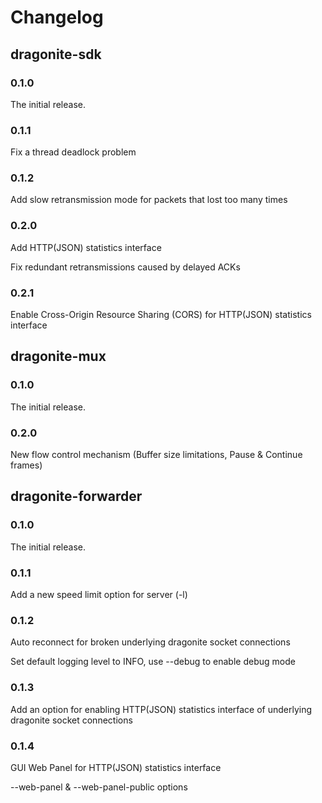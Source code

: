 # Changelog

## dragonite-sdk

### 0.1.0
The initial release.

### 0.1.1
Fix a thread deadlock problem

### 0.1.2
Add slow retransmission mode for packets that lost too many times

### 0.2.0
Add HTTP(JSON) statistics interface

Fix redundant retransmissions caused by delayed ACKs

### 0.2.1
Enable Cross-Origin Resource Sharing (CORS) for HTTP(JSON) statistics interface

## dragonite-mux

### 0.1.0
The initial release.

### 0.2.0
New flow control mechanism (Buffer size limitations, Pause & Continue frames)

## dragonite-forwarder

### 0.1.0
The initial release.

### 0.1.1
Add a new speed limit option for server (-l)

### 0.1.2
Auto reconnect for broken underlying dragonite socket connections

Set default logging level to INFO, use --debug to enable debug mode

### 0.1.3
Add an option for enabling HTTP(JSON) statistics interface of underlying dragonite socket connections

### 0.1.4
GUI Web Panel for HTTP(JSON) statistics interface

--web-panel & --web-panel-public options